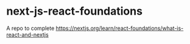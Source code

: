 # next-js-react-foundations
A repo to complete https://nextjs.org/learn/react-foundations/what-is-react-and-nextjs
